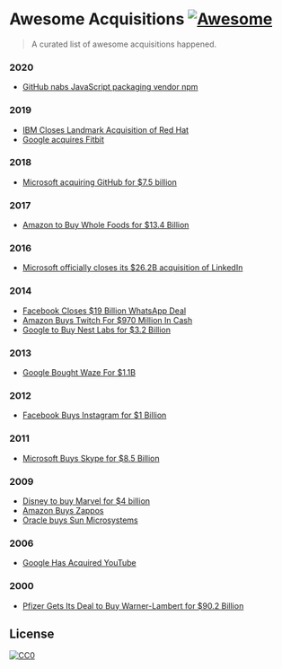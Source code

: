 # Awesome Acquisitions [![Awesome](https://awesome.re/badge.svg)](https://awesome.re)
> A curated list of awesome acquisitions happened.

### 2020
- [GitHub nabs JavaScript packaging vendor npm](https://techcrunch.com/2020/03/16/github-nabs-javascript-packaging-vendor-npm/)

### 2019
- [IBM Closes Landmark Acquisition of Red Hat](https://www.redhat.com/en/about/press-releases/ibm-closes-landmark-acquisition-red-hat-34-billion-defines-open-hybrid-cloud-future)
- [Google acquires Fitbit](https://techcrunch.com/2019/11/01/google-is-acquiring-fitbit/)

### 2018
- [Microsoft acquiring GitHub for $7.5 billion](https://www.theverge.com/2018/6/4/17422788/microsoft-github-acquisition-official-deal)

### 2017
- [Amazon to Buy Whole Foods for $13.4 Billion](https://www.nytimes.com/2017/06/16/business/dealbook/amazon-whole-foods.html)

### 2016
- [Microsoft officially closes its $26.2B acquisition of LinkedIn](https://techcrunch.com/2016/12/08/microsoft-officially-closes-its-26-2b-acquisition-of-linkedin/)

### 2014
- [Facebook Closes $19 Billion WhatsApp Deal](https://www.forbes.com/sites/parmyolson/2014/10/06/facebook-closes-19-billion-whatsapp-deal/#424b6c8b5c66)
- [Amazon Buys Twitch For $970 Million In Cash](https://www.businessinsider.com/amazon-buys-twitch-2014-8)
- [Google to Buy Nest Labs for $3.2 Billion](https://www.wsj.com/articles/google-to-buy-nest-labs-for-32-billion-1389648107)

### 2013
- [Google Bought Waze For $1.1B](https://techcrunch.com/2013/06/11/its-official-google-buys-waze-giving-a-social-data-boost-to-its-location-and-mapping-business/)

### 2012
- [Facebook Buys Instagram for $1 Billion](https://dealbook.nytimes.com/2012/04/09/facebook-buys-instagram-for-1-billion/)

### 2011
- [Microsoft Buys Skype for $8.5 Billion](https://www.wired.com/2011/05/microsoft-buys-skype-2/)

### 2009
- [Disney to buy Marvel for $4 billion](https://money.cnn.com/2009/08/31/news/companies/disney_marvel/)
- [Amazon Buys Zappos](https://techcrunch.com/2009/07/22/amazon-buys-zappos/)
- [Oracle buys Sun Microsystems](https://www.zdnet.com/article/oracle-buys-sun-now-owns-java-becomes-a-hardware-player/)

### 2006
- [Google Has Acquired YouTube](https://techcrunch.com/2006/10/09/google-has-acquired-youtube/)

### 2000
- [Pfizer Gets Its Deal to Buy Warner-Lambert for $90.2 Billion](https://www.nytimes.com/2000/02/08/business/pfizer-gets-its-deal-to-buy-warner-lambert-for-90.2-billion.html)

## License

[![CC0](https://mirrors.creativecommons.org/presskit/buttons/88x31/svg/cc-zero.svg)](https://creativecommons.org/publicdomain/zero/1.0)
